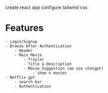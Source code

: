 create react app
configure tailwind css

# Features 
    - Login/Signup
    - Browse After Authentication
        - Header
        - Main Movie
            - Trailer
            - Title & Description
            - Movie Suggestion (we use chatgpt)
                - show n movies
    - Netflix gpt
        - search bar
        - Authentication

